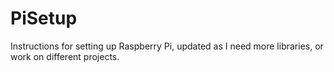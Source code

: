 # PiSetup
Instructions for setting up Raspberry Pi, updated as I need more libraries, or work on different projects.
